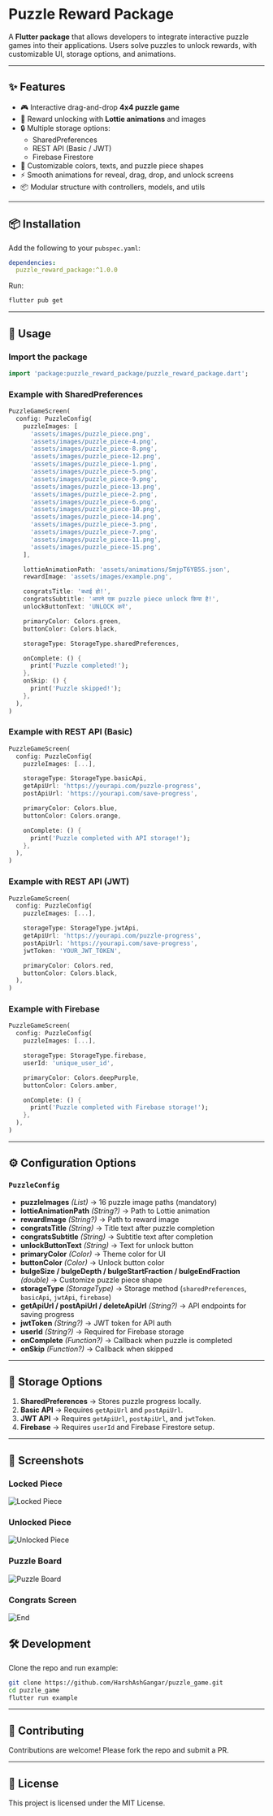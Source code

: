 # Puzzle Reward Package

A **Flutter package** that allows developers to integrate interactive puzzle games into their applications. Users solve puzzles to unlock rewards, with customizable UI, storage options, and animations.

---

## ✨ Features
- 🎮 Interactive drag-and-drop **4x4 puzzle game**
- 🎉 Reward unlocking with **Lottie animations** and images
- 🔒 Multiple storage options:
  - SharedPreferences
  - REST API (Basic / JWT)
  - Firebase Firestore
- 🎨 Customizable colors, texts, and puzzle piece shapes
- ⚡ Smooth animations for reveal, drag, drop, and unlock screens
- 📦 Modular structure with controllers, models, and utils

---

## 📦 Installation

Add the following to your `pubspec.yaml`:

```yaml
dependencies:
  puzzle_reward_package:^1.0.0
```

Run:
```bash
flutter pub get
```

---

## 🚀 Usage

### Import the package
```dart
import 'package:puzzle_reward_package/puzzle_reward_package.dart';
```

### Example with SharedPreferences
```dart
PuzzleGameScreen(
  config: PuzzleConfig(
    puzzleImages: [
      'assets/images/puzzle_piece.png',
      'assets/images/puzzle_piece-4.png',
      'assets/images/puzzle_piece-8.png',
      'assets/images/puzzle_piece-12.png',
      'assets/images/puzzle_piece-1.png',
      'assets/images/puzzle_piece-5.png',
      'assets/images/puzzle_piece-9.png',
      'assets/images/puzzle_piece-13.png',
      'assets/images/puzzle_piece-2.png',
      'assets/images/puzzle_piece-6.png',
      'assets/images/puzzle_piece-10.png',
      'assets/images/puzzle_piece-14.png',
      'assets/images/puzzle_piece-3.png',
      'assets/images/puzzle_piece-7.png',
      'assets/images/puzzle_piece-11.png',
      'assets/images/puzzle_piece-15.png',
    ],

    lottieAnimationPath: 'assets/animations/SmjpT6YB5S.json',
    rewardImage: 'assets/images/example.png',

    congratsTitle: 'बधाई हो!',
    congratsSubtitle: 'आपने एक puzzle piece unlock किया है!',
    unlockButtonText: 'UNLOCK करें',

    primaryColor: Colors.green,
    buttonColor: Colors.black,

    storageType: StorageType.sharedPreferences,

    onComplete: () {
      print('Puzzle completed!');
    },
    onSkip: () {
      print('Puzzle skipped!');
    },
  ),
)
```

### Example with REST API (Basic)
```dart
PuzzleGameScreen(
  config: PuzzleConfig(
    puzzleImages: [...],

    storageType: StorageType.basicApi,
    getApiUrl: 'https://yourapi.com/puzzle-progress',
    postApiUrl: 'https://yourapi.com/save-progress',

    primaryColor: Colors.blue,
    buttonColor: Colors.orange,

    onComplete: () {
      print('Puzzle completed with API storage!');
    },
  ),
)
```

### Example with REST API (JWT)
```dart
PuzzleGameScreen(
  config: PuzzleConfig(
    puzzleImages: [...],

    storageType: StorageType.jwtApi,
    getApiUrl: 'https://yourapi.com/puzzle-progress',
    postApiUrl: 'https://yourapi.com/save-progress',
    jwtToken: 'YOUR_JWT_TOKEN',

    primaryColor: Colors.red,
    buttonColor: Colors.black,
  ),
)
```

### Example with Firebase
```dart
PuzzleGameScreen(
  config: PuzzleConfig(
    puzzleImages: [...],

    storageType: StorageType.firebase,
    userId: 'unique_user_id',

    primaryColor: Colors.deepPurple,
    buttonColor: Colors.amber,

    onComplete: () {
      print('Puzzle completed with Firebase storage!');
    },
  ),
)
```

---

## ⚙️ Configuration Options

### `PuzzleConfig`
- **puzzleImages** *(List<String>)* → 16 puzzle image paths (mandatory)
- **lottieAnimationPath** *(String?)* → Path to Lottie animation
- **rewardImage** *(String?)* → Path to reward image
- **congratsTitle** *(String)* → Title text after puzzle completion
- **congratsSubtitle** *(String)* → Subtitle text after completion
- **unlockButtonText** *(String)* → Text for unlock button
- **primaryColor** *(Color)* → Theme color for UI
- **buttonColor** *(Color)* → Unlock button color
- **bulgeSize / bulgeDepth / bulgeStartFraction / bulgeEndFraction** *(double)* → Customize puzzle piece shape
- **storageType** *(StorageType)* → Storage method (`sharedPreferences`, `basicApi`, `jwtApi`, `firebase`)
- **getApiUrl / postApiUrl / deleteApiUrl** *(String?)* → API endpoints for saving progress
- **jwtToken** *(String?)* → JWT token for API auth
- **userId** *(String?)* → Required for Firebase storage
- **onComplete** *(Function?)* → Callback when puzzle is completed
- **onSkip** *(Function?)* → Callback when skipped

---

## 📂 Storage Options

1. **SharedPreferences** → Stores puzzle progress locally.
2. **Basic API** → Requires `getApiUrl` and `postApiUrl`.
3. **JWT API** → Requires `getApiUrl`, `postApiUrl`, and `jwtToken`.
4. **Firebase** → Requires `userId` and Firebase Firestore setup.

---

## 📸 Screenshots

### Locked Piece
![Locked Piece](https://raw.githubusercontent.com/HarshAshGangar/puzzle_game/master/screenshots/locked.jpg)

### Unlocked Piece
![Unlocked Piece](https://raw.githubusercontent.com/HarshAshGangar/puzzle_game/master/screenshots/unlocked.jpg)

### Puzzle Board
![Puzzle Board](https://raw.githubusercontent.com/HarshAshGangar/puzzle_game/master/screenshots/4x4.jpg)

### Congrats Screen
![End](https://raw.githubusercontent.com/HarshAshGangar/puzzle_game/master/screenshots/end.jpg)

## 🛠️ Development

Clone the repo and run example:
```bash
git clone https://github.com/HarshAshGangar/puzzle_game.git
cd puzzle_game
flutter run example
```

---

## 🤝 Contributing
Contributions are welcome! Please fork the repo and submit a PR.

---

## 📜 License
This project is licensed under the MIT License.

